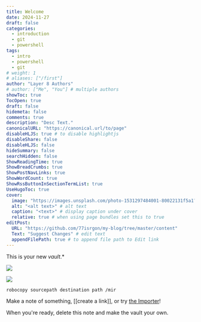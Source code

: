 ```yaml
---
title: Welcome
date: 2024-11-27
draft: false
categories: 
  - introduction
  - git
  - powershell
tags: 
  - intro
  - powershell
  - git
# weight: 1
# aliases: ["/first"]
author: "Layer 8 Authors"
# author: ["Me", "You"] # multiple authors
showToc: true
TocOpen: true
draft: false
hidemeta: false
comments: true  
description: "Desc Text."
canonicalURL: "https://canonical.url/to/page"
disableHLJS: true # to disable highlightjs
disableShare: false
disableHLJS: false
hideSummary: false
searchHidden: false
ShowReadingTime: true
ShowBreadCrumbs: true
ShowPostNavLinks: true
ShowWordCount: true
ShowRssButtonInSectionTermList: true
UseHugoToc: true
cover:
  image: "https://images.unsplash.com/photo-1531297484001-80022131f5a1?q=80&w=2920&auto=format&fit=crop&ixlib=rb-4.0.3&ixid=M3wxMjA3fDB8MHxwaG90by1wYWdlfHx8fGVufDB8fHx8fA%3D%3D" # image path/url
  alt: "<alt text>" # alt text
  caption: "<text>" # display caption under cover
  relative: true # when using page bundles set this to true
editPost:
  URL: "https://github.com/77isrgon/my-blog/tree/master/content"
  Text: "Suggest Changes" # edit text
  appendFilePath: true # to append file path to Edit link
---
```


This is your new *vault*.*

![](/images/Pasted_image_20241127185132.png)

![](/images/Pasted_image_20241127190728.png)

```markup
robocopy sourcepath destination path /mir
```
Make a note of something, [[create a link]], or try [the Importer](https://help.obsidian.md/Plugins/Importer)!

When you're ready, delete this note and make the vault your own.